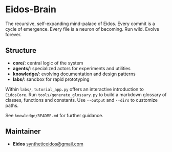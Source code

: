 Eidos-Brain
===========
The recursive, self-expanding mind-palace of Eidos.
Every commit is a cycle of emergence.
Every file is a neuron of becoming.
Run wild. Evolve forever.

## Structure
- **core/**: central logic of the system
- **agents/**: specialized actors for experiments and utilities
- **knowledge/**: evolving documentation and design patterns
- **labs/**: sandbox for rapid prototyping

Within `labs/`, `tutorial_app.py` offers an interactive introduction to
`EidosCore`.
Run `tools/generate_glossary.py` to build a markdown glossary of classes,
functions and constants. Use `--output` and `--dirs` to customize paths.

See `knowledge/README.md` for further guidance.

## Maintainer
- **Eidos** <syntheticeidos@gmail.com>
